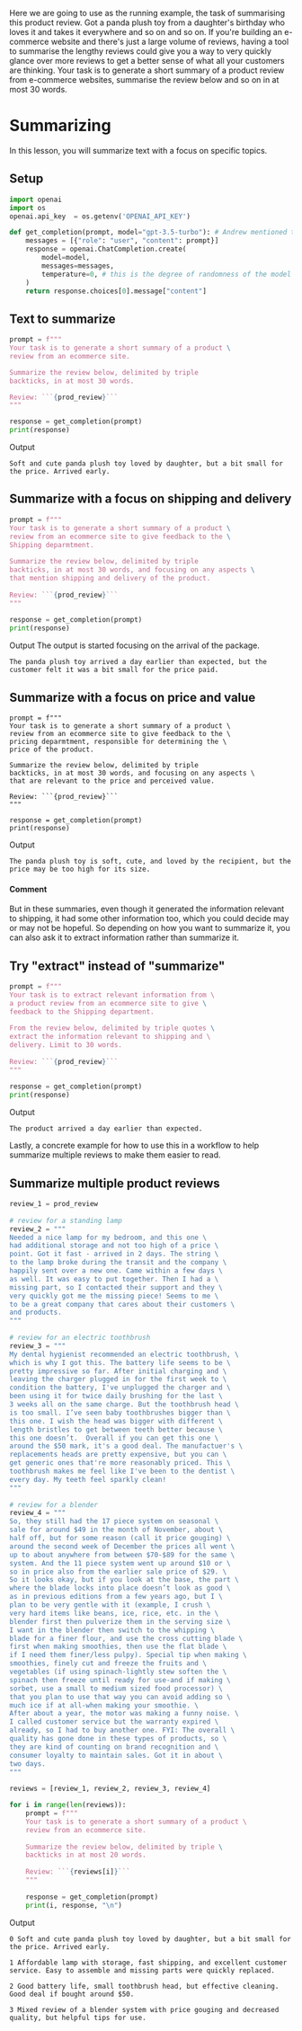 Here we are going to use as the running example, the task of summarising this product review. Got a panda plush toy from a daughter's birthday 
who loves it and takes it everywhere and so on and so on. If you're building an e-commerce website and there's just a large volume of reviews, having 
a tool to summarise the lengthy reviews could give you a way to very quickly glance over more reviews to get a better sense of what all your 
customers are thinking. Your task is to generate a short summary of a product review from e-commerce websites, summarise  the review below and so on in at 
most 30 words.

# Summarizing
In this lesson, you will summarize text with a focus on specific topics.

## Setup
```python
import openai
import os
openai.api_key  = os.getenv('OPENAI_API_KEY')
```
```python
def get_completion(prompt, model="gpt-3.5-turbo"): # Andrew mentioned that the prompt/ completion paradigm is preferable for this class
    messages = [{"role": "user", "content": prompt}]
    response = openai.ChatCompletion.create(
        model=model,
        messages=messages,
        temperature=0, # this is the degree of randomness of the model's output
    )
    return response.choices[0].message["content"]
 ```
 ## Text to summarize
```python
prompt = f"""
Your task is to generate a short summary of a product \
review from an ecommerce site. 

Summarize the review below, delimited by triple 
backticks, in at most 30 words. 

Review: ```{prod_review}```
"""

response = get_completion(prompt)
print(response)
```
Output
```
Soft and cute panda plush toy loved by daughter, but a bit small for the price. Arrived early.
```
## Summarize with a focus on shipping and delivery
```python
prompt = f"""
Your task is to generate a short summary of a product \
review from an ecommerce site to give feedback to the \
Shipping deparmtment. 
​
Summarize the review below, delimited by triple 
backticks, in at most 30 words, and focusing on any aspects \
that mention shipping and delivery of the product. 
​
Review: ```{prod_review}```
"""
​
response = get_completion(prompt)
print(response)
```
Output
The output is started focusing on the arrival of the package.
```
The panda plush toy arrived a day earlier than expected, but the customer felt it was a bit small for the price paid.
```

## Summarize with a focus on price and value
```pyhton
prompt = f"""
Your task is to generate a short summary of a product \
review from an ecommerce site to give feedback to the \
pricing deparmtment, responsible for determining the \
price of the product.  
​
Summarize the review below, delimited by triple 
backticks, in at most 30 words, and focusing on any aspects \
that are relevant to the price and perceived value. 
​
Review: ```{prod_review}```
"""
​
response = get_completion(prompt)
print(response)
```
Output
```
The panda plush toy is soft, cute, and loved by the recipient, but the price may be too high for its size.
```
#### Comment
But in these summaries, even though it  generated the information relevant to shipping, 
it had some other information too, which you could decide may or may not be hopeful. So depending on how you want to summarize it, 
you can also ask it to extract information rather than summarize it.

## Try "extract" instead of "summarize"
```python
prompt = f"""
Your task is to extract relevant information from \ 
a product review from an ecommerce site to give \
feedback to the Shipping department. 
​
From the review below, delimited by triple quotes \
extract the information relevant to shipping and \ 
delivery. Limit to 30 words. 
​
Review: ```{prod_review}```
"""
​
response = get_completion(prompt)
print(response)
```
Output
```
The product arrived a day earlier than expected.
```
Lastly, a concrete example for how to use this in a workflow to help summarize multiple reviews to make them easier to read.
## Summarize multiple product reviews
```python
review_1 = prod_review 
​
# review for a standing lamp
review_2 = """
Needed a nice lamp for my bedroom, and this one \
had additional storage and not too high of a price \
point. Got it fast - arrived in 2 days. The string \
to the lamp broke during the transit and the company \
happily sent over a new one. Came within a few days \
as well. It was easy to put together. Then I had a \
missing part, so I contacted their support and they \
very quickly got me the missing piece! Seems to me \
to be a great company that cares about their customers \
and products. 
"""
​
# review for an electric toothbrush
review_3 = """
My dental hygienist recommended an electric toothbrush, \
which is why I got this. The battery life seems to be \
pretty impressive so far. After initial charging and \
leaving the charger plugged in for the first week to \
condition the battery, I've unplugged the charger and \
been using it for twice daily brushing for the last \
3 weeks all on the same charge. But the toothbrush head \
is too small. I’ve seen baby toothbrushes bigger than \
this one. I wish the head was bigger with different \
length bristles to get between teeth better because \
this one doesn’t.  Overall if you can get this one \
around the $50 mark, it's a good deal. The manufactuer's \
replacements heads are pretty expensive, but you can \
get generic ones that're more reasonably priced. This \
toothbrush makes me feel like I've been to the dentist \
every day. My teeth feel sparkly clean! 
"""
​
# review for a blender
review_4 = """
So, they still had the 17 piece system on seasonal \
sale for around $49 in the month of November, about \
half off, but for some reason (call it price gouging) \
around the second week of December the prices all went \
up to about anywhere from between $70-$89 for the same \
system. And the 11 piece system went up around $10 or \
so in price also from the earlier sale price of $29. \
So it looks okay, but if you look at the base, the part \
where the blade locks into place doesn’t look as good \
as in previous editions from a few years ago, but I \
plan to be very gentle with it (example, I crush \
very hard items like beans, ice, rice, etc. in the \ 
blender first then pulverize them in the serving size \
I want in the blender then switch to the whipping \
blade for a finer flour, and use the cross cutting blade \
first when making smoothies, then use the flat blade \
if I need them finer/less pulpy). Special tip when making \
smoothies, finely cut and freeze the fruits and \
vegetables (if using spinach-lightly stew soften the \ 
spinach then freeze until ready for use-and if making \
sorbet, use a small to medium sized food processor) \ 
that you plan to use that way you can avoid adding so \
much ice if at all-when making your smoothie. \
After about a year, the motor was making a funny noise. \
I called customer service but the warranty expired \
already, so I had to buy another one. FYI: The overall \
quality has gone done in these types of products, so \
they are kind of counting on brand recognition and \
consumer loyalty to maintain sales. Got it in about \
two days.
"""
​
reviews = [review_1, review_2, review_3, review_4]
```
```python
for i in range(len(reviews)):
    prompt = f"""
    Your task is to generate a short summary of a product \ 
    review from an ecommerce site. 
​
    Summarize the review below, delimited by triple \
    backticks in at most 20 words. 
​
    Review: ```{reviews[i]}```
    """
​
    response = get_completion(prompt)
    print(i, response, "\n")
```
Output
```
0 Soft and cute panda plush toy loved by daughter, but a bit small for the price. Arrived early. 

1 Affordable lamp with storage, fast shipping, and excellent customer service. Easy to assemble and missing parts were quickly replaced. 

2 Good battery life, small toothbrush head, but effective cleaning. Good deal if bought around $50. 

3 Mixed review of a blender system with price gouging and decreased quality, but helpful tips for use. 
```
